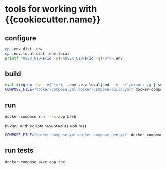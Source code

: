 # tools for working with {{cookiecutter.name}}

## configure
```bash
cp .env.dist .env
cp .env.local.dist .env.local
printf "USER_UID=$(id -u)\nUSER_GID=$(id -g)\n">>.env
```

## build
```bash
eval $(egrep -hv '^#|^\s*$' .env .env.local|sed  -e "s/^/export /g"| sed -e "s/=/='/" -e "s/$/'/g"|xargs)
COMPOSE_FILE="docker-compose.yml:docker-compose-build.yml" docker-compose build
```

## run
```bash
docker-compose run --rm app bash
```

In dev, with scripts mounted as volumes
```bash
COMPOSE_FILE="docker-compose.yml:docker-compose-dev.yml" docker-compose run --rm app
```

## run tests
```bash
docker-compose exec app tox
```


